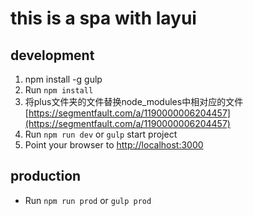 # this is a spa with layui

development
-----------

1. npm install -g gulp
2. Run `npm install`
3. 将plus文件夹的文件替换node_modules中相对应的文件 [https://segmentfault.com/a/1190000006204457](https://segmentfault.com/a/1190000006204457)
4. Run `npm run dev` or `gulp` start project
5. Point your browser to [http://localhost:3000](http://localhost:3000)


production
----------
- Run `npm run prod` or `gulp prod`

